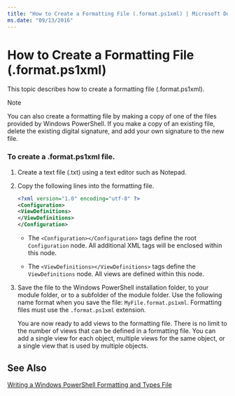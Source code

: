 ```yaml
---
title: "How to Create a Formatting File (.format.ps1xml) | Microsoft Docs"
ms.date: "09/13/2016"
---
```

# How to Create a Formatting File (.format.ps1xml)

This topic describes how to create a formatting file (.format.ps1xml).

> [!NOTE]
> You can also create a formatting file by making a copy of one of the files provided by Windows PowerShell. If you make a copy of an existing file, delete the existing digital signature, and add your own signature to the new file.

### To create a .format.ps1xml file.

1. Create a text file (.txt) using a text editor such as Notepad.

2. Copy the following lines into the formatting file.

   ```xml
   <?xml version="1.0" encoding="utf-8" ?>
   <Configuration>
   <ViewDefinitions>
   </ViewDefinitions>
   </Configuration>
   ```

   - The `<Configuration></Configuration>` tags define the root `Configuration` node. All additional XML tags will be enclosed within this node.

   - The `<ViewDefinitions></ViewDefinitions>` tags define the `ViewDefinitions` node. All views are defined within this node.

3. Save the file to the Windows PowerShell installation folder, to your module folder, or to a subfolder of the module folder. Use the following name format when you save the file:  `MyFile.format.ps1xml`. Formatting files must use the `.format.ps1xml` extension.

   You are now ready to add views to the formatting file. There is no limit to the number of views that can be defined in a formatting file. You can add a single view for each object, multiple views for the same object, or a single view that is used by multiple objects.

## See Also

[Writing a Windows PowerShell Formatting and Types File](./writing-a-powershell-formatting-file.md)

